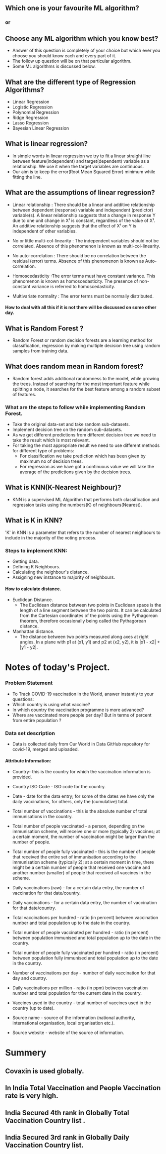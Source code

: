 ## Which one is your favourite ML algorithm?
### or 
## Choose any ML algorithm which you know best?
- Answer of this question is completely of your choice but which ever you choose you should know each and every part of it.
- The follow up question will be on that particular algorithm.
- Some ML algorithms is discussed below.

## What are the different type of Regression Algorithms?
- Linear Regression
- Logistic Regression
- Polynomial Regression
- Ridge Regression
- Lasso Regression
- Bayesian Linear Regression

## What is linear regression?
- In simple words in linear regression we try to fit a linear straight line between feature(independent) and target(dependent) variable as a relationship. We use it when the target variables are continuous.
- Our aim is to keep the error(Root Mean Squared Error) minimum while fitting the line.

## What are the assumptions of linear regression?
- Linear relationship : There should be a linear and additive relationship between dependent (response) variable and independent (predictor) variable(s). A linear relationship suggests that a change in response Y due to one unit change in X¹ is constant, regardless of the value of X¹. An additive relationship suggests that the effect of X¹ on Y is independent of other variables.

- No or little multi-col-linearity : The independent variables should not be correlated. Absence of this phenomenon is known as multi-col-linearity.

- No auto-correlation : There should be no correlation between the residual (error) terms. Absence of this phenomenon is known as Auto-correlation.

- Homoscedasticity :The error terms must have constant variance. This phenomenon is known as homoscedasticity. The presence of non-constant variance is referred to homoscedasticity.

- Multivariate normality : The error terms must be normally distributed.
#### How to deal with all this if it is not there will be discussed on some other day.

## What is Random Forest ?
- Random Forest or random decision forests are a learning method for classification, regression by making multiple decision tree using random samples from training data.

## What does random mean in Random forest?
- Random forest adds additional randomness to the model, while growing the trees. Instead of searching for the most important feature while splitting a node, it searches for the best feature among a random subset of features.

### What are the steps to follow while implementing Random Forest.
- Take the original data-set and take random sub-datasets.
- Implement decision tree on the random sub-datasets.
- As we get different predictions from different decision tree we need to take the result which is most relevant.
- For taking the most appropriate result we need to use different methods for different type of problems:
    - For classification we take prediction which has been given by maximum no of decision trees.
    - For regression as we have got a continuous value we will take the average of the predictions given by the decision trees.

## What is KNN(K-Nearest Neighbour)?
- KNN is a supervised ML Algorithm that performs both classification and regression tasks using the numbers(K) of neighbours(Nearest).

## What is K in KNN?
'K' in KNN is a parameter that refers to the number of nearest neighbours to include in the majority of the voting process.

### Steps to implement KNN:
- Getting data.
- Defining K Neighbours.
- Calculating the neighbour's distance.
- Assigning new instance to majority of neighbours.

#### How to calculate distance.
- Euclidean Distance.
    - The Euclidean distance between two points in Euclidean space is the length of a line segment between the two points. It can be calculated from the Cartesian coordinates of the points using the Pythagorean theorem, therefore occasionally being called the Pythagorean distance.
- Manhattan distance.
    - The distance between two points measured along axes at right angles. In a plane with p1 at (x1, y1) and p2 at (x2, y2), it is |x1 - x2| + |y1 - y2|. 
    
     
# Notes of today's Project.

### Problem Statement
- To Track COVID-19 vaccination in the World, answer instantly to your questions:
- Which country is using what vaccine?
- In which country the vaccination programme is more advanced?
- Where are vaccinated more people per day? But in terms of percent from entire population ?

### Data set description
- Data is collected daily from Our World in Data GitHub repository for covid-19, merged and uploaded.

#### Attribute Information:

- Country- this is the country for which the vaccination information is provided.

- Country ISO Code - ISO code for the country.

- Date - date for the data entry; for some of the dates we have only the daily vaccinations, for others, only the (cumulative) total.

- Total number of vaccinations - this is the absolute number of total immunisations in the country.

- Total number of people vaccinated - a person, depending on the immunisation scheme, will receive one or more (typically 2) vaccines; at a certain moment, the number of vaccination might be larger than the number of people.

- Total number of people fully vaccinated - this is the number of people that received the entire set of immunisation according to the immunisation scheme (typically 2); at a certain moment in time, there might be a certain number of people that received one vaccine and another number (smaller) of people that received all vaccines in the scheme.

- Daily vaccinations (raw) - for a certain data entry, the number of vaccination for that date/country.

- Daily vaccinations - for a certain data entry, the number of vaccination for that date/country.

- Total vaccinations per hundred - ratio (in percent) between vaccination number and total population up to the date in the country.

- Total number of people vaccinated per hundred - ratio (in percent) between population immunised and total population up to the date in the country.

- Total number of people fully vaccinated per hundred - ratio (in percent) between population fully immunised and total population up to the date in the country.

- Number of vaccinations per day - number of daily vaccination for that day and country.

- Daily vaccinations per million - ratio (in ppm) between vaccination number and total population for the current date in the country.

- Vaccines used in the country - total number of vaccines used in the country (up to date).

- Source name - source of the information (national authority, international organisation, local organisation etc.).

- Source website - website of the source of information.


# Summery 

## Covaxin is used globally.
## In India Total Vaccination and People Vaccination rate is very high.
## India Secured 4th rank in Globally Total Vaccination Country list .
## India Secured 3rd rank in Globally Daily Vaccination Country list.
